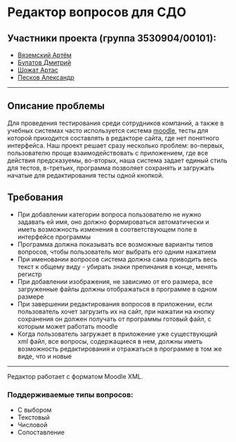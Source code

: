 # Редактор вопросов для СДО

## Участники проекта (группа 3530904/00101):
- [Вяземский Артём](https://github.com/artem-vyazemskiy)
- [Булатов Дмитрий](https://github.com/debugggger)
- [Шожат Артас](https://github.com/ByZeWay)
- [Песков Александр](https://github.com/aosandy)

---
## Описание проблемы
Для проведения тестирования среди сотрудников компаний, а также в учебных системах часто используется система [moodle](https://moodle.org/), тесты для которой приходится составлять в редакторе сайта, где нет понятного интерфейса. Наш проект решает сразу несколько проблем: во-первых, пользователю проще взаимодействовать с приложением, где все действия предсказуемы, во-вторых, наша система задает единый стиль для тестов, в-третьих, программа позволяет сохранять и загружать начатые для редактирования тесты одной кнопкой.
## Требования
- При добавлении категории вопроса пользователю не нужно задавать ей имя, оно должно формироваться автоматически и иметь возможность изменения в соответствующем поле в интерфейсе программы
- Программа должна показывать все возможные варианты типов вопросов, чтобы пользователь мог выбрать его одним нажатием
- При именовании вопросов система должна сама приводить весь текст к общему виду - убирать знаки препинания в конце, менять регистр
- При добавлении изображения, не зависимо от его размера, все загруженные файлы должны отображаться в программе в одном размере
- При завершении редактирования вопросов в приложении, если пользователь хочет загрузить их на сайт, при нажатии на кнопку сохранения он должен получать от программы готовый файл, с которым может работать moodle
- Когда пользователь загружает в приложение уже существующий xml файл, все вопросы, содержащиеся в нем, должны иметь возможность редактирования и отражаться в программе в том же виде, что и новые
---

Редактор работает с форматом Moodle XML.

### Поддерживаемые типы вопросов:
- С выбором
- Текстовый
- Числовой
- Сопоставление
